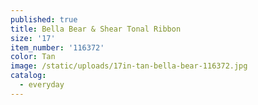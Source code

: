 ```yaml
---
published: true
title: Bella Bear & Shear Tonal Ribbon
size: '17'
item_number: '116372'
color: Tan
image: /static/uploads/17in-tan-bella-bear-116372.jpg
catalog:
  - everyday
---
```


